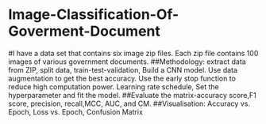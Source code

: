 # Image-Classification-Of-Goverment-Document
#I have a data set that contains six image zip files. Each zip file contains 100 images of various government documents.
##Methodology: extract data from ZIP, split data, train-test-validation, Build a CNN model. Use data augmentation to get the best accuracy. Use the early stop function to reduce high computation power. Learning rate schedule, Set the hyperparameter and fit the model.
##Evaluate the matrix-accuracy score,F1 score, precision, recall,MCC, AUC, and CM.
##Visualisation: Accuracy vs. Epoch, Loss vs. Epoch, Confusion Matrix
